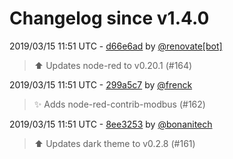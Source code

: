 # Changelog since v1.4.0

2019/03/15 11:51 UTC - [d66e6ad](https://github.com/hassio-addons/addon-node-red/commit/d66e6ad5b5e2d053a2dd69f7fe2ae013cb8f3b0e) by [@renovate[bot]](https://github.com/apps/renovate)
> :arrow_up: Updates node-red to v0.20.1 (#164) 

2019/03/15 11:51 UTC - [299a5c7](https://github.com/hassio-addons/addon-node-red/commit/299a5c74e7c21145ba824afce52b833d328a9eb9) by [@frenck](https://github.com/frenck)
> :sparkles: Adds node-red-contrib-modbus (#162) 

2019/03/15 11:51 UTC - [8ee3253](https://github.com/hassio-addons/addon-node-red/commit/8ee3253c8ea48186f74de3c9645b4add53946db3) by [@bonanitech](https://github.com/bonanitech)
> :arrow_up: Updates dark theme to v0.2.8 (#161) 

